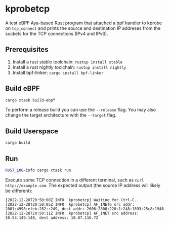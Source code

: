 # kprobetcp
A test eBPF Aya-based Rust program that attached a bpf handler to kprobe on `tcp_connect`
and prints the source and destination IP addreses from the sockets for the TCP connections (IPv4 and IPv6).

## Prerequisites

1. Install a rust stable toolchain: `rustup install stable`
1. Install a rust nightly toolchain: `rustup install nightly`
1. Install bpf-linker: `cargo install bpf-linker`

## Build eBPF

```bash
cargo xtask build-ebpf
```

To perform a release build you can use the `--release` flag.
You may also change the target architecture with the `--target` flag.

## Build Userspace

```bash
cargo build
```

## Run

```bash
RUST_LOG=info cargo xtask run
```
Execute some TCP connection in a different terminal, such as `curl http://example.com`.  The expected output (the source IP address will likely be different):
```
[2022-12-28T20:50:00Z INFO  kprobetcp] Waiting for Ctrl-C...
[2022-12-28T20:50:05Z INFO  kprobetcp] AF_INET6 src addr: 2001:4998:efeb:282::249, dest addr: 2606:2800:220:1:248:1893:25c8:1946
[2022-12-28T20:50:11Z INFO  kprobetcp] AF_INET src address: 10.53.149.148, dest address: 10.87.116.72
```
